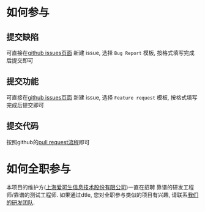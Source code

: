# 如何参与

## 提交缺陷

可直接在[github issues页面](https://github.com/actiontech/dtle/issues/) 新建 issue, 选择 `Bug Report` 模板, 按格式填写完成后提交即可

## 提交功能

可直接在[github issues页面](https://github.com/actiontech/dtle/issues/) 新建 issue, 选择 `Feature request` 模板, 按格式填写完成后提交即可

## 提交代码

按照github的[pull request流程](https://help.github.com/articles/creating-a-pull-request/)即可

# 如何全职参与

本项目的维护方([上海爱可生信息技术股份有限公司](www.actionsky.com))一直在招聘 靠谱的研发工程师/靠谱的测试工程师. 如果通过dtle, 您对全职参与类似的项目有兴趣, 请联系[我们的研发团队](mailto:huangyan@actionsky.com).